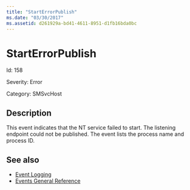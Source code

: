 ```yaml
---
title: "StartErrorPublish"
ms.date: "03/30/2017"
ms.assetid: d261929a-bd41-4611-8951-d1fb16bda0bc
---
```

# StartErrorPublish
Id: 158  
  
 Severity: Error  
  
 Category: SMSvcHost  
  
## Description  
 This event indicates that the NT service failed to start. The listening endpoint could not be published. The event lists the process name and process ID.  
  
## See also

- [Event Logging](index.md)
- [Events General Reference](events-general-reference.md)
